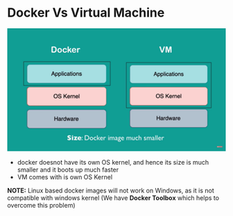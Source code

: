 # Docker Vs Virtual Machine
<img src='dockerVsVirutalMachine.png'>

- docker doesnot have its own OS kernel, and hence its size is much smaller and it boots up much faster
- VM comes with is own OS Kernel

**NOTE:** Linux based docker images will not work on Windows, as it is not compatible with windows kernel (We have **Docker Toolbox** which helps to overcome this problem)